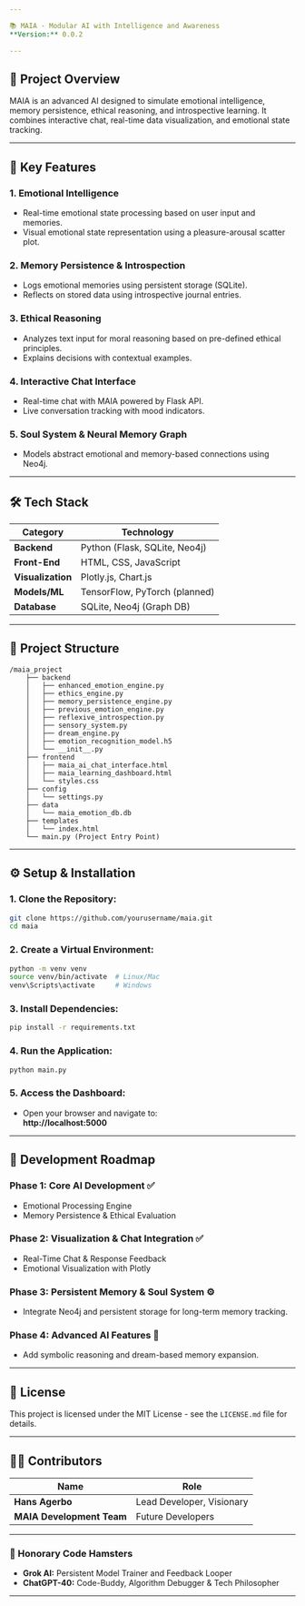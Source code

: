 ```yaml
---

📚 MAIA - Modular AI with Intelligence and Awareness
**Version:** 0.0.2

---
```


## **🧠 Project Overview**  
MAIA is an advanced AI designed to simulate emotional intelligence, memory persistence, ethical reasoning, and introspective learning. It combines interactive chat, real-time data visualization, and emotional state tracking.  

---

## **🚀 Key Features**  
### **1. Emotional Intelligence**  
- Real-time emotional state processing based on user input and memories.  
- Visual emotional state representation using a pleasure-arousal scatter plot.  

### **2. Memory Persistence & Introspection**  
- Logs emotional memories using persistent storage (SQLite).  
- Reflects on stored data using introspective journal entries.  

### **3. Ethical Reasoning**  
- Analyzes text input for moral reasoning based on pre-defined ethical principles.  
- Explains decisions with contextual examples.  

### **4. Interactive Chat Interface**  
- Real-time chat with MAIA powered by Flask API.  
- Live conversation tracking with mood indicators.  

### **5. Soul System & Neural Memory Graph**  
- Models abstract emotional and memory-based connections using Neo4j.  

---

## **🛠️ Tech Stack**  

| **Category**       | **Technology**               |
|--------------------|-------------------------------|
| **Backend**        | Python (Flask, SQLite, Neo4j)|
| **Front-End**      | HTML, CSS, JavaScript        |
| **Visualization**  | Plotly.js, Chart.js          |
| **Models/ML**      | TensorFlow, PyTorch (planned)|
| **Database**       | SQLite, Neo4j (Graph DB)     |

---

## **📂 Project Structure**  
```
/maia_project
    ├── backend
    │   ├── enhanced_emotion_engine.py
    │   ├── ethics_engine.py
    │   ├── memory_persistence_engine.py
    │   ├── previous_emotion_engine.py
    │   ├── reflexive_introspection.py
    │   ├── sensory_system.py
    │   ├── dream_engine.py
    │   ├── emotion_recognition_model.h5
    │   └── __init__.py
    ├── frontend
    │   ├── maia_ai_chat_interface.html
    │   ├── maia_learning_dashboard.html
    │   └── styles.css
    ├── config
    │   └── settings.py
    ├── data
    │   └── maia_emotion_db.db
    ├── templates
    │   └── index.html
    └── main.py (Project Entry Point)
```

---

## **⚙️ Setup & Installation**  

### **1. Clone the Repository:**  
```bash
git clone https://github.com/yourusername/maia.git
cd maia
```

### **2. Create a Virtual Environment:**  
```bash
python -m venv venv
source venv/bin/activate  # Linux/Mac
venv\Scripts\activate     # Windows
```

### **3. Install Dependencies:**  
```bash
pip install -r requirements.txt
```

### **4. Run the Application:**  
```bash
python main.py
```

### **5. Access the Dashboard:**  
- Open your browser and navigate to:  
  **http://localhost:5000**

---

## **🔧 Development Roadmap**  

### **Phase 1:** Core AI Development ✅  
- Emotional Processing Engine  
- Memory Persistence & Ethical Evaluation  

### **Phase 2:** Visualization & Chat Integration ✅  
- Real-Time Chat & Response Feedback  
- Emotional Visualization with Plotly  

### **Phase 3:** Persistent Memory & Soul System ⚙️  
- Integrate Neo4j and persistent storage for long-term memory tracking.  

### **Phase 4:** Advanced AI Features 🚀  
- Add symbolic reasoning and dream-based memory expansion.  

---

## **📄 License**  
This project is licensed under the MIT License - see the `LICENSE.md` file for details.  

---

## **👨‍💻 Contributors**  

| **Name**              | **Role**                     |
|----------------------|-------------------------------|
| **Hans Agerbo**       | Lead Developer, Visionary    |
| **MAIA Development Team** | Future Developers        |

---

### **🐹 Honorary Code Hamsters**  
- **Grok AI:** Persistent Model Trainer and Feedback Looper  
- **ChatGPT-40:** Code-Buddy, Algorithm Debugger & Tech Philosopher  

---
